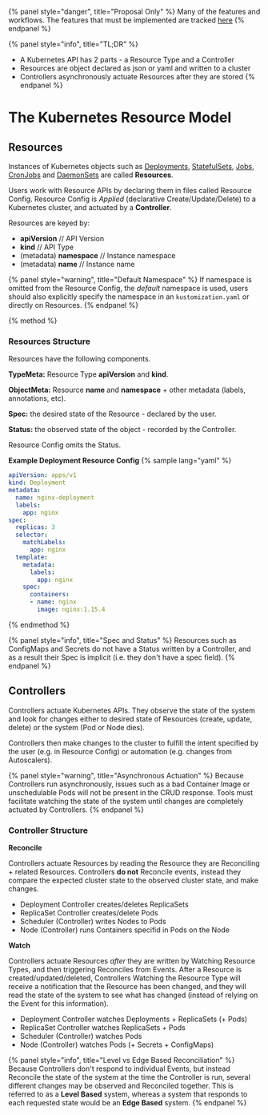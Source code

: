 {% panel style="danger", title="Proposal Only" %}
Many of the features and workflows.  The features that must be implemented
are tracked [here](https://github.com/kubernetes/kubectl/projects/7)
{% endpanel %}

{% panel style="info", title="TL;DR" %}
- A Kubernetes API has 2 parts - a Resource Type and a Controller
- Resources are object declared as json or yaml and written to a cluster
- Controllers asynchronously actuate Resources after they are stored
{% endpanel %}

# The Kubernetes Resource Model

## Resources

Instances of Kubernetes objects such as
[Deployments](https://kubernetes.io/docs/concepts/workloads/controllers/deployment/),
[StatefulSets](https://kubernetes.io/docs/concepts/workloads/controllers/statefulset/),
[Jobs](https://kubernetes.io/docs/concepts/workloads/controllers/jobs-run-to-completion/),
[CronJobs](https://kubernetes.io/docs/concepts/workloads/controllers/cron-jobs/) and
[DaemonSets](https://kubernetes.io/docs/concepts/workloads/controllers/daemonset/) are called **Resources**.

Users work with Resource APIs by declaring them in files called Resource Config.  Resource Config is
*Applied* (declarative Create/Update/Delete) to a Kubernetes cluster, and actuated by a **Controller**.

Resources are keyed by:

- **apiVersion** // API Version
- **kind** // API Type
- (metadata) **namespace** // Instance namespace
- (metadata) **name** // Instance name

{% panel style="warning", title="Default Namespace" %}
If namespace is omitted from the Resource Config, the *default* namespace is used, users
should also explicitly specify the namespace in an `kustomization.yaml` or directly on Resources.
{% endpanel %}

{% method %}
### Resources Structure

Resources have the following components.

**TypeMeta:** Resource Type **apiVersion** and **kind**.

**ObjectMeta:** Resource **name** and **namespace** + other metadata (labels, annotations, etc).

**Spec:** the desired state of the Resource - declared by the user.

**Status:** the observed state of the object - recorded by the Controller.

Resource Config omits the Status.

**Example Deployment Resource Config**
{% sample lang="yaml" %}

```yaml
apiVersion: apps/v1
kind: Deployment
metadata:
  name: nginx-deployment
  labels:
    app: nginx
spec:
  replicas: 3
  selector:
    matchLabels:
      app: nginx
  template:
    metadata:
      labels:
        app: nginx
    spec:
      containers:
      - name: nginx
        image: nginx:1.15.4
```
{% endmethod %}

{% panel style="info", title="Spec and Status" %}
Resources such as ConfigMaps and Secrets do not have a Status written by a Controller,
and as a result their Spec is implicit (i.e. they don't have a spec field).
{% endpanel %}

## Controllers

Controllers actuate Kubernetes APIs.  They observe the state of the system and look for
changes either to desired state of Resources (create, update, delete) or the system
(Pod or Node dies).

Controllers then make changes to the cluster to fulfill the intent specified by the user
(e.g. in Resource Config) or automation (e.g. changes from Autoscalers).

{% panel style="warning", title="Asynchronous Actuation" %}
Because Controllers run asynchronously, issues such as a bad
Container Image or unschedulable Pods will not be present in the CRUD response.
Tools must facilitate watching the state of the system until changes are
completely actuated by Controllers.
{% endpanel %}

### Controller Structure

**Reconcile**

Controllers actuate Resources by reading the Resource they are Reconciling + related Resources.
Controllers **do not** Reconcile events, instead they compare the expected
cluster state to the observed cluster state, and make changes.

- Deployment Controller creates/deletes ReplicaSets
- ReplicaSet Controller creates/delete Pods
- Scheduler (Controller) writes Nodes to Pods
- Node (Controller) runs Containers specifid in Pods on the Node

**Watch**

Controllers actuate Resources *after* they are written by Watching Resource Types, and then
triggering Reconciles from Events.  After a Resource is created/updated/deleted, Controllers
Watching the Resource Type will receive a notification that the Resource has been changed,
and they will read the state of the system to see what has changed (instead of relying on
the Event for this information).

- Deployment Controller watches Deployments + ReplicaSets (+ Pods)
- ReplicaSet Controller watches ReplicaSets + Pods
- Scheduler (Controller) watches Pods
- Node (Controller) watches Pods (+ Secrets + ConfigMaps)

{% panel style="info", title="Level vs Edge Based Reconciliation" %}
Because Controllers don't respond to individual Events, but instead Reconcile the state
of the system at the time the Controller is run, several different changes may be observed
and Reconciled together.  This is referred to as a **Level Based** system, whereas a system that
responds to each requested state would be an **Edge Based** system.
{% endpanel %}
